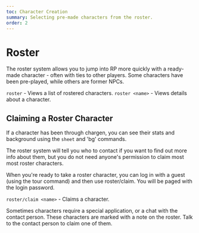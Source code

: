 ```yaml
---
toc: Character Creation
summary: Selecting pre-made characters from the roster.
order: 2
---
```

# Roster

The roster system allows you to jump into RP more quickly with a ready-made character - often with ties to other players. Some characters have been pre-played, while others are former NPCs.

`roster` - Views a list of rostered characters.
`roster <name>` - Views details about a character.

## Claiming a Roster Character

If a character has been through chargen, you can see their stats and background using the `sheet` and 'bg' commands. 

The roster system will tell you who to contact if you want to find out more info about them, but you do not need anyone's permission to claim most most roster characters. 

When you're ready to take a roster character, you can log in with a guest (using the tour command) and then use roster/claim.  You will be paged with the login password.

`roster/claim <name>` - Claims a character.  

Sometimes characters require a special application, or a chat with the contact person.  These characters are marked with a note on the roster.  Talk to the contact person to claim one of them.